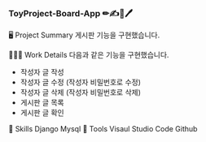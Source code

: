 ### ToyProject-Board-App ✏✍📝🖊
🖥 Project Summary
게시판 기능을 구현했습니다.

👩🏻‍💻 Work Details
다음과 같은 기능을 구현했습니다.
- 작성자 글 작성
- 작성자 글 수정 (작성자 비밀번호로 수정)
- 작성자 글 삭제 (작성자 비밀번호로 삭제)
- 게시판 글 목록
- 게시판 글 확인

🔧 Skills
Django
Mysql
🔧 Tools
Visaul Studio Code
Github
